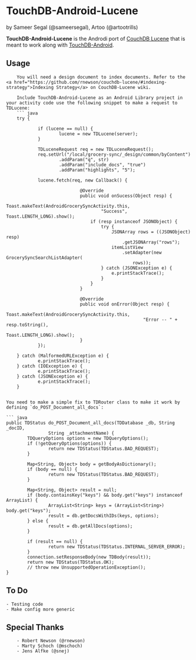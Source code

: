 TouchDB-Android-Lucene
======================

by Sameer Segal (@sameersegal), Artoo (@artootrills)

**TouchDB-Android-Lucene** is the Androdi port of <a href="https://github.com/rnewson/couchdb-lucene/">CouchDB Lucene</a> that is meant to work along with <a href="https://github.com/couchbaselabs/TouchDB-Android">TouchDB-Android</a>.

## Usage
		You will need a design document to index documents. Refer to the <a href="https://github.com/rnewson/couchdb-lucene/#indexing-strategy">Indexing Strategy</a> on CouchDB-Lucene wiki.

		Include TouchDB-Android-Lucene as an Android Library project in your activity code use the following snippet to make a request to TDLucene:
		``` java
		try {

				if (lucene == null) {
						lucene = new TDLucene(server);
				}

				TDLuceneRequest req = new TDLuceneRequest();
				req.setUrl("/local/grocery-sync/_design/common/byContent")
						.addParam("q", str)
						.addParam("include_docs", "true")
						.addParam("highlights", "5");

				lucene.fetch(req, new Callback() {

								@Override
								public void onSucess(Object resp) {
									Toast.makeText(AndroidGrocerySyncActivity.this,
										"Success", Toast.LENGTH_LONG).show();
									if (resp instanceof JSONObject) {
										try {
											JSONArray rows = ((JSONObject) resp)
												.getJSONArray("rows");
											itemListView
												.setAdapter(new GrocerySyncSearchListAdapter(
													rows));
										} catch (JSONException e) {
											e.printStackTrace();
										}
									}
								}

								@Override
								public void onError(Object resp) {
										Toast.makeText(AndroidGrocerySyncActivity.this,
														"Error -- " + resp.toString(),
														Toast.LENGTH_LONG).show();
								}
				});

		} catch (MalformedURLException e) {
				e.printStackTrace();
		} catch (IOException e) {
				e.printStackTrace();
		} catch (JSONException e) {
				e.printStackTrace();
		}
```

You need to make a simple fix to TDRouter class to make it work by defining `do_POST_Document_all_docs`:

``` java
public TDStatus do_POST_Document_all_docs(TDDatabase _db, String _docID,
				String _attachmentName) {
		TDQueryOptions options = new TDQueryOptions();
		if (!getQueryOptions(options)) {
				return new TDStatus(TDStatus.BAD_REQUEST);
		}

		Map<String, Object> body = getBodyAsDictionary();
		if (body == null) {
				return new TDStatus(TDStatus.BAD_REQUEST);
		}

		Map<String, Object> result = null;
		if (body.containsKey("keys") && body.get("keys") instanceof ArrayList) {
				ArrayList<String> keys = (ArrayList<String>) body.get("keys");
				result = db.getDocsWithIDs(keys, options);
		} else {
				result = db.getAllDocs(options);
		}

		if (result == null) {
				return new TDStatus(TDStatus.INTERNAL_SERVER_ERROR);
		}
		connection.setResponseBody(new TDBody(result));
		return new TDStatus(TDStatus.OK);
		// throw new UnsupportedOperationException();
}
```

## To Do
	- Testing code
	- Make config more generic

## Special Thanks
		- Robert Newson (@rnewson)
		- Marty Schoch (@mschoch)
		- Jens Alfke (@snej) 
